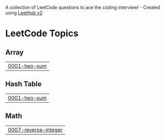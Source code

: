 A collection of LeetCode questions to ace the coding interview! - Created using [LeetHub v2](https://github.com/arunbhardwaj/LeetHub-2.0)
<!---LeetCode Topics Start-->
# LeetCode Topics
## Array
|  |
| ------- |
| [0001-two-sum](https://github.com/anwe-sha-hub/Leetcode_ques/tree/master/0001-two-sum) |
## Hash Table
|  |
| ------- |
| [0001-two-sum](https://github.com/anwe-sha-hub/Leetcode_ques/tree/master/0001-two-sum) |
## Math
|  |
| ------- |
| [0007-reverse-integer](https://github.com/anwe-sha-hub/Leetcode_ques/tree/master/0007-reverse-integer) |
<!---LeetCode Topics End-->